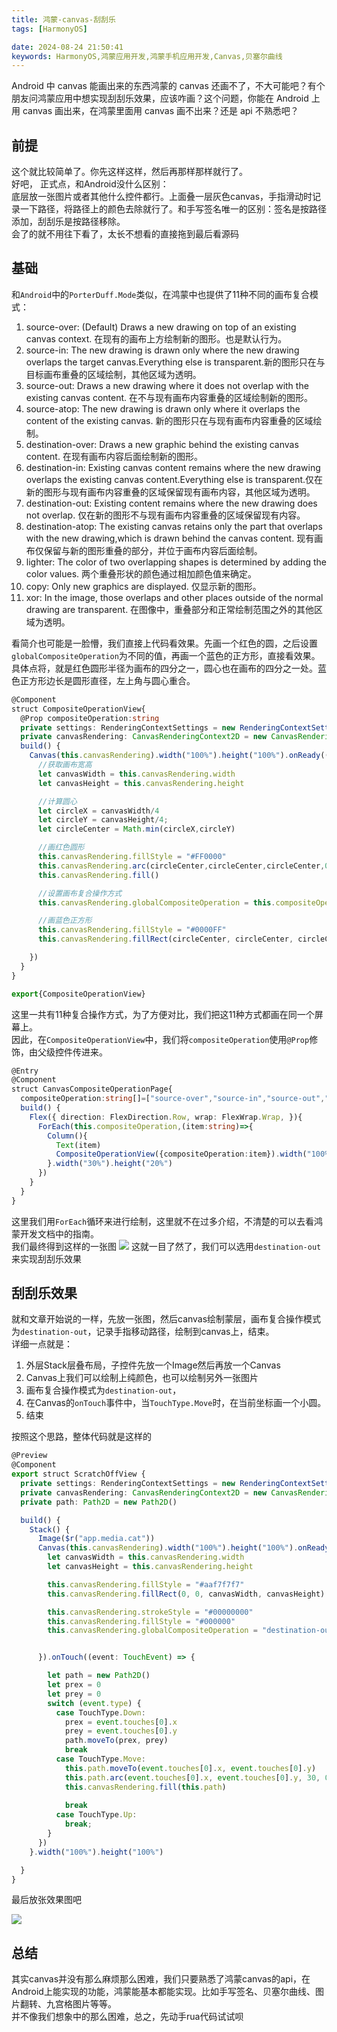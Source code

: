 ```yaml
---
title: 鸿蒙-canvas-刮刮乐
tags: [HarmonyOS]

date: 2024-08-24 21:50:41
keywords: HarmonyOS,鸿蒙应用开发,鸿蒙手机应用开发,Canvas,贝塞尔曲线
---
```

Android 中 canvas 能画出来的东西鸿蒙的 canvas 还画不了，不大可能吧？有个朋友问鸿蒙应用中想实现刮刮乐效果，应该咋画？这个问题，你能在 Android 上用 canvas 画出来，在鸿蒙里面用 canvas 画不出来？还是 api 不熟悉吧？
<!--more-->

## 前提
这个就比较简单了。你先这样这样，然后再那样那样就行了。  
好吧， 正式点，和Android没什么区别：  
底层放一张图片或者其他什么控件都行。上面叠一层灰色canvas，手指滑动时记录一下路径，将路径上的颜色去除就行了。和手写签名唯一的区别：签名是按路径添加，刮刮乐是按路径移除。  
会了的就不用往下看了，太长不想看的直接拖到最后看源码

## 基础

和`Android`中的`PorterDuff.Mode`类似，在鸿蒙中也提供了11种不同的画布复合模式：

1. source-over: (Default) Draws a new drawing on top of an existing canvas context. 在现有的画布上方绘制新的图形。也是默认行为。
2. source-in: The new drawing is drawn only where the new drawing overlaps the target canvas.Everything else is transparent.新的图形只在与目标画布重叠的区域绘制，其他区域为透明。
3. source-out: Draws a new drawing where it does not overlap with the existing canvas content. 在不与现有画布内容重叠的区域绘制新的图形。
4. source-atop: The new drawing is drawn only where it overlaps the content of the existing canvas. 新的图形只在与现有画布内容重叠的区域绘制。
5. destination-over: Draws a new graphic behind the existing canvas content. 在现有画布内容后面绘制新的图形。
6. destination-in: Existing canvas content remains where the new drawing overlaps the existing canvas content.Everything else is transparent.仅在新的图形与现有画布内容重叠的区域保留现有画布内容，其他区域为透明。
7. destination-out: Existing content remains where the new drawing does not overlap. 仅在新的图形不与现有画布内容重叠的区域保留现有内容。
8. destination-atop: The existing canvas retains only the part that overlaps with the new drawing,which is drawn behind the canvas content. 现有画布仅保留与新的图形重叠的部分，并位于画布内容后面绘制。
9.  lighter: The color of two overlapping shapes is determined by adding the color values. 两个重叠形状的颜色通过相加颜色值来确定。
10. copy: Only new graphics are displayed. 仅显示新的图形。
11. xor: In the image, those overlaps and other places outside of the normal drawing are transparent. 在图像中，重叠部分和正常绘制范围之外的其他区域为透明。
  
看简介也可能是一脸懵，我们直接上代码看效果。先画一个红色的圆，之后设置`globalCompositeOperation`为不同的值，再画一个蓝色的正方形，直接看效果。
具体点将，就是红色圆形半径为画布的四分之一，圆心也在画布的四分之一处。蓝色正方形边长是圆形直径，左上角与圆心重合。

``` TypeScript
@Component
struct CompositeOperationView{
  @Prop compositeOperation:string
  private settings: RenderingContextSettings = new RenderingContextSettings(true)
  private canvasRendering: CanvasRenderingContext2D = new CanvasRenderingContext2D(this.settings)
  build() {
    Canvas(this.canvasRendering).width("100%").height("100%").onReady(() => {
      //获取画布宽高
      let canvasWidth = this.canvasRendering.width
      let canvasHeight = this.canvasRendering.height

      //计算圆心
      let circleX = canvasWidth/4
      let circleY = canvasHeight/4;
      let circleCenter = Math.min(circleX,circleY)

      //画红色圆形
      this.canvasRendering.fillStyle = "#FF0000"
      this.canvasRendering.arc(circleCenter,circleCenter,circleCenter,0,Math.PI * 2, false)
      this.canvasRendering.fill()

      //设置画布复合操作方式
      this.canvasRendering.globalCompositeOperation = this.compositeOperation

      //画蓝色正方形
      this.canvasRendering.fillStyle = "#0000FF"
      this.canvasRendering.fillRect(circleCenter, circleCenter, circleCenter*2, circleCenter*2)

    })
  }
}

export{CompositeOperationView}
```

这里一共有11种复合操作方式，为了方便对比，我们把这11种方式都画在同一个屏幕上。  
因此，在`CompositeOperationView`中，我们将`compositeOperation`使用`@Prop`修饰，由父级控件传进来。  

``` TypeScript
@Entry
@Component
struct CanvasCompositeOperationPage{
  compositeOperation:string[]=["source-over","source-in","source-out","source-atop","destination-over","destination-in","destination-out","destination-atop","lighter","copy","xor"]
  build() {
    Flex({ direction: FlexDirection.Row, wrap: FlexWrap.Wrap, }){
      ForEach(this.compositeOperation,(item:string)=>{
        Column(){
          Text(item)
          CompositeOperationView({compositeOperation:item}).width("100%").height("80%")
        }.width("30%").height("20%")
      })
    }
  }
}

```
这里我们用`ForEach`循环来进行绘制，这里就不在过多介绍，不清楚的可以去看鸿蒙开发文档中的指南。  
我们最终得到这样的一张图
![](image/HarmonyOS/compositeOperation.png)
这就一目了然了，我们可以选用`destination-out`来实现刮刮乐效果

## 刮刮乐效果
就和文章开始说的一样，先放一张图，然后canvas绘制蒙层，画布复合操作模式为`destination-out`，记录手指移动路径，绘制到canvas上，结束。  
详细一点就是：
1. 外层Stack层叠布局，子控件先放一个Image然后再放一个Canvas
2. Canvas上我们可以绘制上纯颜色，也可以绘制另外一张图片
3. 画布复合操作模式为`destination-out`，
4. 在Canvas的`onTouch`事件中，当`TouchType.Move`时，在当前坐标画一个小圆。
5. 结束

按照这个思路，整体代码就是这样的

``` TypeScript
@Preview
@Component
export struct ScratchOffView {
  private settings: RenderingContextSettings = new RenderingContextSettings(true)
  private canvasRendering: CanvasRenderingContext2D = new CanvasRenderingContext2D(this.settings)
  private path: Path2D = new Path2D()

  build() {
    Stack() {
      Image($r("app.media.cat"))
      Canvas(this.canvasRendering).width("100%").height("100%").onReady(() => {
        let canvasWidth = this.canvasRendering.width
        let canvasHeight = this.canvasRendering.height

        this.canvasRendering.fillStyle = "#aaf7f7f7"
        this.canvasRendering.fillRect(0, 0, canvasWidth, canvasHeight)

        this.canvasRendering.strokeStyle = "#00000000"
        this.canvasRendering.fillStyle = "#000000"
        this.canvasRendering.globalCompositeOperation = "destination-out"


      }).onTouch((event: TouchEvent) => {

        let path = new Path2D()
        let prex = 0
        let prey = 0
        switch (event.type) {
          case TouchType.Down:
            prex = event.touches[0].x
            prey = event.touches[0].y
            path.moveTo(prex, prey)
            break
          case TouchType.Move:
            this.path.moveTo(event.touches[0].x, event.touches[0].y)
            this.path.arc(event.touches[0].x, event.touches[0].y, 30, 0, Math.PI*2, false)
            this.canvasRendering.fill(this.path)
            
            break
          case TouchType.Up:
            break;
        }
      })
    }.width("100%").height("100%")

  }
}
```
最后放张效果图吧

![](image/HarmonyOS/ScratchOffView.gif)

## 总结
其实canvas并没有那么麻烦那么困难，我们只要熟悉了鸿蒙canvas的api，在Android上能实现的功能，鸿蒙能基本都能实现。比如手写签名、贝塞尔曲线、图片翻转、九宫格图片等等。  
并不像我们想象中的那么困难，总之，先动手rua代码试试呗

